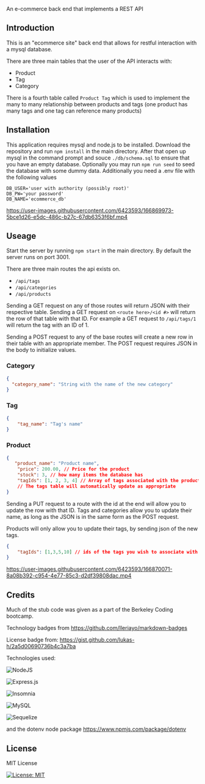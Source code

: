An e-commerce back end that implements a REST API

## Introduction

This is an "ecommerce site" back end that allows for restful interaction with
a mysql database.

There are three main tables that the user of the API interacts with:

* Product
* Tag
* Category

There is a fourth table called `Product Tag` which is used to implement the
many to many relationship between products and tags (one product has many tags 
and one tag can reference many products)

## Installation

This application requires mysql and node.js to be installed. Download the 
repository and run `npm install` in the main directory. After that open up
mysql in the command prompt and souce `./db/schema.sql` to ensure that you have
an empty database. Optionally you may run `npm run seed` to seed the database 
with some dummy data. Additionally you need a .env file with the following
values

``` env
DB_USER='user with authority (possibly root)' 
DB_PW='your password'
DB_NAME='ecommerce_db'
```

https://user-images.githubusercontent.com/6423593/166869973-5bce1d26-e5dc-486c-b27c-67db6353f6bf.mp4

## Useage

Start the server by running `npm start` in the main directory. By default the
server runs on port 3001.

There are three main routes the api exists on. 

* `/api/tags`
* `/api/categories`
* `/api/products`

Sending a GET request on any of those routes will return JSON with their 
respective table. Sending a GET request on `<route here>/<id #>` will return the
row of that table with that ID. For example a GET request to `/api/tags/1` will
return the tag with an ID of 1. 

Sending a POST request to any of the base routes will create a new row in their
table with an appropriate member. The POST request requires JSON in the body to
initialize values.

### Category

``` json
{
  "category_name": "String with the name of the new category"
}
```

### Tag

```json
{
	"tag_name": "Tag's name"
}
```

### Product

``` json
{
   "product_name": "Product name",
    "price": 200.00, // Price for the product
    "stock": 3, // how many items the database has
    "tagIds": [1, 2, 3, 4] // Array of tags associated with the product
    // The tags table will automatically update as appropriate
}
```

Sending a PUT request to a route with the id at the end will allow you to update
the row with that ID. Tags and categories allow you to update their name, as 
long as the JSON is in the same form as the POST request.

Products will only allow you to update their tags, by sending json of the new
tags.

```json
{
	"tagIds": [1,3,5,10] // ids of the tags you wish to associate with the product
}
```


https://user-images.githubusercontent.com/6423593/166870071-8a08b392-c954-4e77-85c3-d2df39808dac.mp4


## Credits

Much of the stub code was given as a part of the Berkeley Coding bootcamp. 

Technology badges from https://github.com/Ileriayo/markdown-badges

License badge from: https://gist.github.com/lukas-h/2a5d00690736b4c3a7ba

Technologies used:

![NodeJS](https://img.shields.io/badge/node.js-6DA55F?style=for-the-badge&logo=node.js&logoColor=white)

![Express.js](https://img.shields.io/badge/express.js-%23404d59.svg?style=for-the-badge&logo=express&logoColor=%2361DAFB)

![Insomnia](https://img.shields.io/badge/Insomnia-black?style=for-the-badge&logo=insomnia&logoColor=5849BE)

![MySQL](https://img.shields.io/badge/mysql-%2300f.svg?style=for-the-badge&logo=mysql&logoColor=white)

![Sequelize](https://img.shields.io/badge/Sequelize-52B0E7?style=for-the-badge&logo=Sequelize&logoColor=white)

and the dotenv node package https://www.npmjs.com/package/dotenv


## License

MIT License

[![License: MIT](https://img.shields.io/badge/License-MIT-yellow.svg)](https://opensource.org/licenses/MIT)
